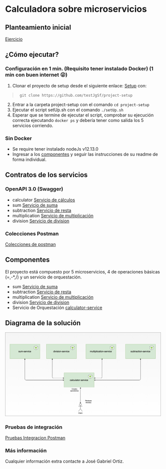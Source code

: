 # Calculadora sobre microservicios

## Planteamiento inicial
[Ejercicio](https://github.com/JosephCastro/Katas/blob/master/Calculadora.md)
  
## ¿Cómo ejecutar?
### Configuración en 1 min. (Requisito tener instalado Docker) (1 min con buen internet :stuck_out_tongue_winking_eye:)
1) Clonar el proyecto de setup desde el siguiente enlace: [Setup](https://github.com/testJgSf/project-setup) con:
 
>      git clone https://github.com/testJgSf/project-setup

2) Entrar a la carpeta project-setup con el comando `cd project-setup`  
3) Ejecutar el script setUp.sh  con el comando `./setUp.sh`  
4) Esperar que se termine de ejecutar el script, comprobar su ejecución correcta ejecutando `docker ps` y debería tener como salida los 5 servicios corriendo.  
  
### Sin Docker  
- Se require tener instalado nodeJs v12.13.0  
- Ingresar a los [componentes](#componentes) y seguir las instrucciones de su readme de forma individual.
    
## Contratos  de los servicios

### OpenAPI 3.0 (Swagger)  
  - calculator  [Servicio de cálculos](https://app.swaggerhub.com/apis-docs/test_jg_sf/calculator-service/1.0.0)  
 - sum  [Servicio de suma](https://app.swaggerhub.com/apis-docs/test_jg_sf/sum-service/1.0.0)  
- subtraction  [Servicio de resta](https://app.swaggerhub.com/apis-docs/test_jg_sf/subtraction-service/1.0.0)  
- multiplication  [Servicio de multiplicación](https://app.swaggerhub.com/apis-docs/test_jg_sf/multiplication-service/1.0.0  )  
- division  [Servicio de division](https://app.swaggerhub.com/apis-docs/test_jg_sf/division-service/1.0.0  ) 


### Colecciones Postman
[Colecciones de postman](https://github.com/testJgSf/calculator-documentation/tree/develop/postman-collections)  
  
## Componentes  
El proyecto está compuesto por 5 microservicios, 4 de operaciones básicas (=,-*,/) y un servicio de orquestación.
  
- sum  [Servicio de suma](https://github.com/testJgSf/sum-service)  
- subtraction  [Servicio de resta](https://github.com/testJgSf/subtraction-service)  
- multiplication  [Servicio de multiplicación](https://github.com/testJgSf/multiplication-service)  
- division  [Servicio de division](https://github.com/testJgSf/division-service)  
- Servicio de Orquestación [calculator-service](https://github.com/testJgSf/calculator-service) 
    
## Diagrama de la solución  
  
![Solution](https://github.com/testJgSf/calculator-documentation/blob/develop/diagrams/calculatorSolutionDesign.png?raw=true)
  
### Pruebas de integración
[Pruebas Integracion Postman](https://github.com/testJgSf/calculator-documentation/tree/develop/integrations-tests)  
  
   
### Más información  
Cualquier información extra contacte a José Gabriel Ortiz.